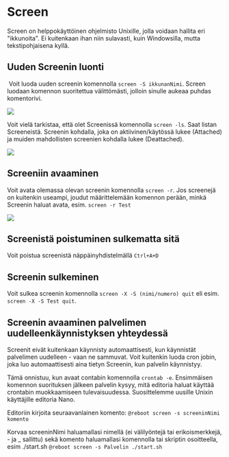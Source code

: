 # Screen

Screen on helppokäyttöinen ohjelmisto Unixille, jolla voidaan hallita eri "ikkunoita". Ei kuitenkaan ihan niin sulavasti, kuin Windowsilla, mutta tekstipohjaisena kyllä.

## Uuden Screenin luonti
​
Voit luoda uuden screenin komennolla `screen -S ikkunanNimi`. Screen luodaan komennon suoritettua välittömästi, jolloin sinulle aukeaa puhdas komentorivi.

![](https://cdn.bittivirta.fi/docimg/crisp/25screen-s_16nhbtl.gif)

Voit vielä tarkistaa, että olet Screenissä komennolla `screen -ls`. Saat listan Screeneistä. Screenin kohdalla, joka on aktiivinen/käytössä lukee (Attached) ja muiden mahdollisten screenien kohdalla lukee (Deattached).

![](https://cdn.bittivirta.fi/docimg/crisp/image_1x6afsj.png)

## Screeniin avaaminen​

Voit avata olemassa olevan screenin komennolla `screen -r`. Jos screenejä on kuitenkin useampi, joudut määrittelemään komennon perään, minkä Screenin haluat avata, esim. `screen -r Test`

![](https://cdn.bittivirta.fi/docimg/crisp/image_1ywo5zw.png)

## Screenistä poistuminen sulkematta sitä​

Voit poistua screenistä näppäinyhdistelmällä `Ctrl+A+D`

## Screenin sulkeminen​

Voit sulkea screenin komennolla `screen -X -S (nimi/numero) quit` eli esim. `screen -X -S Test quit`.

## Screenin avaaminen palvelimen uudelleenkäynnistyksen yhteydessä​

Screenit eivät kuitenkaan käynnisty automaattisesti, kun käynnistät palvelimen uudelleen - vaan ne sammuvat. Voit kuitenkin luoda cron jobin, joka luo automaattisesti aina tietyn Screenin, kun palvelin käynnistyy.

Tämä onnistuu, kun avaat contabin komennolla `crontab -e`. Ensimmäisen komennon suorituksen jälkeen palvelin kysyy, mitä editoria haluat käyttää crontabin muokkaamiseen tulevaisuudessa. Suosittelemme uusille Unixin käyttäjille editoria Nano.

Editoriin kirjoita seuraavanlainen komento:
`@reboot screen -s screeninNimi komento`

Korvaa screeninNimi haluamallasi nimellä (ei välilyöntejä tai erikoismerkkejä, - ja _ sallittu) sekä komento haluamallasi komennolla tai skriptin osoitteella, esim ./start.sh
`@reboot screen -s Palvelin ./start.sh`
